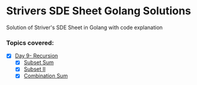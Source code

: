 # Strivers SDE Sheet Golang Solutions 

Solution of Striver's SDE Sheet in Golang with code explanation


### Topics covered:
- [x] [Day 9- Recursion](Day9-Recursion)
    - [x] [Subset Sum](Day9-Recursion/subset_sum.go)
    - [x] [Subset II](Day9-Recursion/subset_II.go)
    - [x] [Combination Sum](Day9-Recursion/combination_sum.go)
